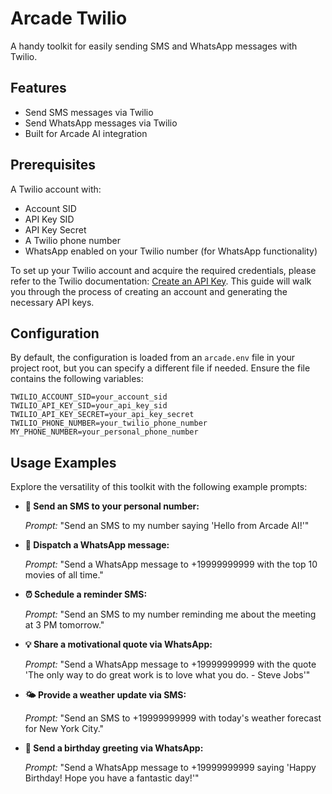 # Arcade Twilio

A handy toolkit for easily sending SMS and WhatsApp messages with Twilio.

## Features

- Send SMS messages via Twilio
- Send WhatsApp messages via Twilio
- Built for Arcade AI integration

## Prerequisites

A Twilio account with:

- Account SID
- API Key SID
- API Key Secret
- A Twilio phone number
- WhatsApp enabled on your Twilio number (for WhatsApp functionality)

To set up your Twilio account and acquire the required credentials, please refer to the Twilio documentation: [Create an API Key](https://www.twilio.com/docs/iam/api-keys#create-an-api-key). This guide will walk you through the process of creating an account and generating the necessary API keys.

## Configuration

By default, the configuration is loaded from an `arcade.env` file in your project root, but you can specify a different file if needed. Ensure the file contains the following variables:

```env
TWILIO_ACCOUNT_SID=your_account_sid
TWILIO_API_KEY_SID=your_api_key_sid
TWILIO_API_KEY_SECRET=your_api_key_secret
TWILIO_PHONE_NUMBER=your_twilio_phone_number
MY_PHONE_NUMBER=your_personal_phone_number
```

## Usage Examples

Explore the versatility of this toolkit with the following example prompts:

- **📩 Send an SMS to your personal number:**

  _Prompt:_ "Send an SMS to my number saying 'Hello from Arcade AI!'"

- **💬 Dispatch a WhatsApp message:**

  _Prompt:_ "Send a WhatsApp message to +19999999999 with the top 10 movies of all time."

- **⏰ Schedule a reminder SMS:**

  _Prompt:_ "Send an SMS to my number reminding me about the meeting at 3 PM tomorrow."

- **💡 Share a motivational quote via WhatsApp:**

  _Prompt:_ "Send a WhatsApp message to +19999999999 with the quote 'The only way to do great work is to love what you do. - Steve Jobs'"

- **🌤️ Provide a weather update via SMS:**

  _Prompt:_ "Send an SMS to +19999999999 with today's weather forecast for New York City."

- **🎉 Send a birthday greeting via WhatsApp:**

  _Prompt:_ "Send a WhatsApp message to +19999999999 saying 'Happy Birthday! Hope you have a fantastic day!'"
